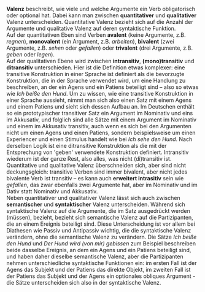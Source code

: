 **Valenz** beschreibt, wie viele und welche Argumente ein Verb obligatorisch oder optional hat. Dabei kann man zwischen **quantitativer** und **qualitativer** Valenz unterscheiden. Quantitative Valenz bezieht sich auf die Anzahl der Argumente und qualitative Valenz auf deren syntaktische Funktion.  
Auf der quantitativen Eben sind Verben **avalent** (keine Argumente, z.B. *regnen*), **monovalent** (ein Argument, z.B. *arbeiten*), **bivalent** (zwei Argumente, z.B. *sehen* oder *gefallen*) oder **trivalent** (drei Argumente, z.B. *geben* oder *legen*).  
Auf der qualitativen Ebene wird zwischen **intransitiv**, **(mono)transitiv** und **ditransitiv** unterschieden. Hier ist die Definition etwas komplexer: eine transitive Konstruktion in einer Sprache ist definiert als die bevorzugte Konstruktion, die in der Sprache verwendet wird, um eine Handlung zu beschreiben, an der ein Agens und ein Patiens beteiligt sind – also so etwas wie *Ich beiße den Hund*. Um zu wissen, wie eine transitive Konstruktion in einer Sprache aussieht, nimmt man sich also einen Satz mit einem Agens und einem Patiens und sieht sich dessen Aufbau an. Im Deutschen enthält so ein prototypischer transitiver Satz ein Argument im Nominativ und eins im Akkusativ, und folglich sind alle Sätze mit einem Argument im Nominativ und einem im Akkusativ transitiv, auch wenn es sich bei den Argumenten nicht um einen Agens und einen Patiens, sondern beispielsweise um einen Experiencer und einen Stimulus handelt wie bei *Ich sehe den Hund*. Nach derselben Logik ist eine ditransitive Konstruktion als die mit der Entsprechung von 'geben' verwendete Konstruktion definiert. Intransitiv wiederum ist der ganze Rest, also alles, was nicht (di)transitiv ist.  
Quantitative und qualitative Valenz überschneiden sich, aber sind nicht deckungsgleich: transitive Verben sind immer bivalent, aber nicht jedes bivalente Verb ist transitiv – es kann auch **erweitert intrasitiv** sein wie *gefallen*, das zwar ebenfalls zwei Argumente hat, aber im Nominativ und im Dativ statt Nominativ und Akkusativ.  
Neben quantitativer und qualitativer Valenz lässt sich auch zwischen **semantischer** und **syntaktischer** Valenz unterscheiden. Während sich syntaktische Valenz auf die Argumente, die im Satz ausgedrückt werden (müssen), bezieht, bezieht sich semantische Valenz auf die Partizipanten, die an einem Ereignis beteiligt sind. Diese Unterscheidung ist vor allem bei Diathesen wie Passiv und Antipassiv wichtig, die die syntaktische Valenz verändern, ohne die semantische Valenz zu verändern. Die Sätze *Ich beiße den Hund* und *Der Hund wird (von mir) gebissen* zum Beispiel beschreiben beide dasselbe Ereignis, an dem ein Agens und ein Patiens beteiligt sind, und haben daher dieselbe semantische Valenz, aber die Partizipanten nehmen unterschiedliche syntaktische Funktionen ein: im ersten Fall ist der Agens das Subjekt und der Patiens das direkte Objekt, im zweiten Fall ist der Patiens das Subjekt und der Agens ein optionales obliques Argument - die Sätze unterscheiden sich also in der syntaktische Valenz.
